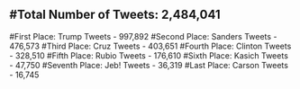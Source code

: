 #Total Number of Tweets: 2,484,041 
---
#First Place: Trump Tweets - 997,892
#Second Place: Sanders Tweets - 476,573
#Third Place: Cruz Tweets - 403,651
#Fourth Place: Clinton Tweets - 328,510
#Fifth Place: Rubio Tweets - 176,610
#Sixth Place: Kasich Tweets - 47,750
#Seventh Place: Jeb! Tweets - 36,319
#Last Place: Carson Tweets - 16,745
